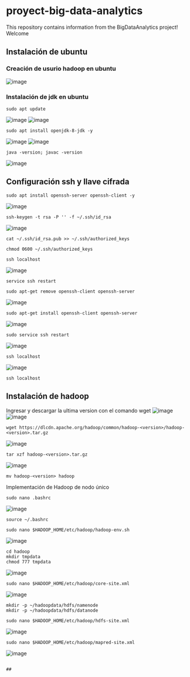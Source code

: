 # proyect-big-data-analytics
This repository contains information from the BigDataAnalytics project! Welcome

## Instalación de ubuntu

### Creación de usurio hadoop en ubuntu
![image](https://user-images.githubusercontent.com/79612461/133336179-8d141879-3d21-4270-80ef-67dc5b7ad0d7.png)
### Instalación de jdk en ubuntu
```
sudo apt update
```
![image](https://user-images.githubusercontent.com/79612461/133345186-914ed15e-0e3e-4a71-a708-db4832dc29b0.png)
![image](https://user-images.githubusercontent.com/79612461/133345206-740085e2-cf67-42bb-8060-405f0556adec.png)
```
sudo apt install openjdk-8-jdk -y
```
![image](https://user-images.githubusercontent.com/79612461/133345306-db8e2b7e-ab95-455e-a8e2-54bb08238f07.png)
![image](https://user-images.githubusercontent.com/79612461/133345325-a5d0d5ac-54a0-4588-9a0f-4a8047cfd141.png)

```
java -version; javac -version
```
![image](https://user-images.githubusercontent.com/79612461/133345356-8a8e38d0-3eac-419b-aae8-adca713e296a.png)

## Configuración ssh y llave cifrada
```
sudo apt install openssh-server openssh-client -y
```
![image](https://user-images.githubusercontent.com/79612461/133345678-21132d86-0bfd-4f4a-ab7f-1a7b3239233a.png)
```
ssh-keygen -t rsa -P '' -f ~/.ssh/id_rsa
```
![image](https://user-images.githubusercontent.com/79612461/133345796-af327641-7c1e-4682-9923-961eae65a809.png)
```
cat ~/.ssh/id_rsa.pub >> ~/.ssh/authorized_keys
```
```
chmod 0600 ~/.ssh/authorized_keys
```
```
ssh localhost
```
![image](https://user-images.githubusercontent.com/79612461/133346100-32d5390b-91a1-430c-b455-d944448e5117.png)
```
service ssh restart
```
```
sudo apt-get remove openssh-client openssh-server
```
![image](https://user-images.githubusercontent.com/79612461/133346524-73f2fceb-d5f8-4f2e-bac0-260b504556c7.png)
```
sudo apt-get install openssh-client openssh-server
```
![image](https://user-images.githubusercontent.com/79612461/133346611-30acdd2e-6b35-43ea-9cf2-0daac0d485e0.png)
```
sudo service ssh restart
```
![image](https://user-images.githubusercontent.com/79612461/133346738-b0f995ae-504d-4f38-9288-9756a8b9bba8.png)
```
ssh localhost
```
![image](https://user-images.githubusercontent.com/79612461/133346823-2f91b4e8-b7c3-47f6-bda5-99e0afab55df.png)
```
ssh localhost
```
## Instalación de hadoop
Ingresar y descargar la ultima version con el comando wget
![image](https://user-images.githubusercontent.com/79612461/133347168-b7348919-9ac1-48ab-a701-91024c862155.png)
![image](https://user-images.githubusercontent.com/79612461/133347174-d8fe0eec-cb8d-4ce6-a345-5d9712f1a2ae.png)
```
wget https://dlcdn.apache.org/hadoop/common/hadoop-<version>/hadoop-<version>.tar.gz
```
![image](https://user-images.githubusercontent.com/79612461/133347317-3a2463a3-586b-4731-9ad0-576056ed2749.png)
```
tar xzf hadoop-<version>.tar.gz
```
![image](https://user-images.githubusercontent.com/79612461/133347478-e6ff93a5-b6cb-42e3-b726-375797534364.png)
```
mv hadoop-<version> hadoop
```
Implementación de Hadoop de nodo único
```
sudo nano .bashrc
```
![image](https://user-images.githubusercontent.com/79612461/133347894-71f237bc-857e-41df-868a-4b58ae04284f.png)
```
source ~/.bashrc
```
```
sudo nano $HADOOP_HOME/etc/hadoop/hadoop-env.sh
```
![image](https://user-images.githubusercontent.com/79612461/133348046-3936b827-6c99-4c8d-8451-7a3676770b66.png)
```
cd hadoop
mkdir tmpdata
chmod 777 tmpdata
```
![image](https://user-images.githubusercontent.com/79612461/133348269-acf90553-48af-427a-abad-eaef683d162e.png)
```
sudo nano $HADOOP_HOME/etc/hadoop/core-site.xml
```
![image](https://user-images.githubusercontent.com/79612461/133348565-1fc922a7-2c13-42aa-a6ff-8d320dba67f0.png)

```
mkdir -p ~/hadoopdata/hdfs/namenode
mkdir -p ~/hadoopdata/hdfs/datanode
```
```
sudo nano $HADOOP_HOME/etc/hadoop/hdfs-site.xml
```
![image](https://user-images.githubusercontent.com/79612461/133348767-f8f79844-1f48-46d2-96d9-677867191ef2.png)

```
sudo nano $HADOOP_HOME/etc/hadoop/mapred-site.xml
```
![image](https://user-images.githubusercontent.com/79612461/133348863-dcefa798-5fae-454e-bbce-c0f8f5a54071.png)

```
```
```
## 
